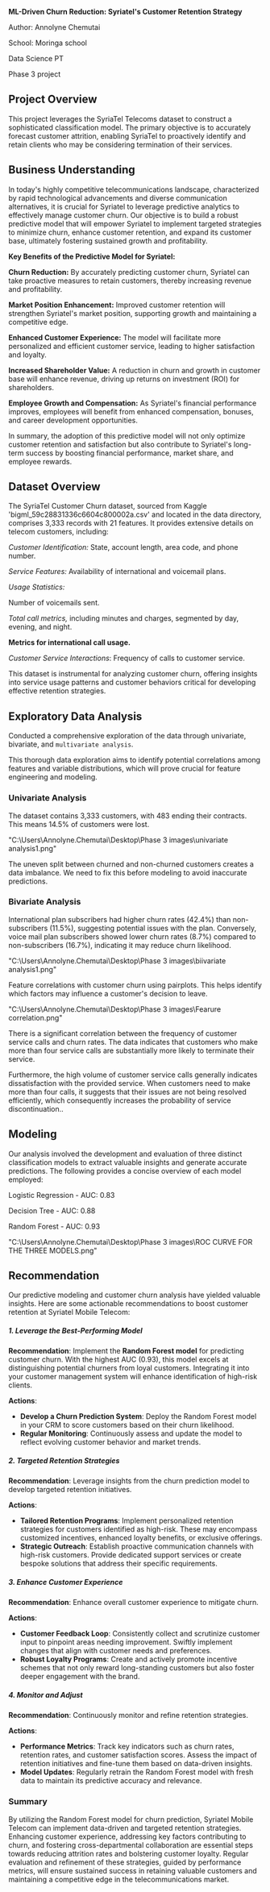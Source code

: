 **ML-Driven Churn Reduction: Syriatel's Customer Retention Strategy**


Author:  Annolyne Chemutai

School: Moringa school

Data Science PT 

Phase 3 project


## Project Overview ##

This project leverages the SyriaTel Telecoms dataset to construct a sophisticated classification model. The primary objective is to accurately forecast customer attrition, enabling SyriaTel to proactively identify and retain clients who may be considering termination of their services.

## Business Understanding ##

In today's highly competitive telecommunications landscape, characterized by rapid technological advancements and diverse communication alternatives, it is crucial for Syriatel to leverage predictive analytics to effectively manage customer churn. Our objective is to build a robust predictive model that will empower Syriatel to implement targeted strategies to minimize churn, enhance customer retention, and expand its customer base, ultimately fostering sustained growth and profitability.

**Key Benefits of the Predictive Model for Syriatel:**

**Churn Reduction:** By accurately predicting customer churn, Syriatel can take proactive measures to retain customers, thereby increasing revenue and profitability.

**Market Position Enhancement:** Improved customer retention will strengthen Syriatel's market position, supporting growth and maintaining a competitive edge.

**Enhanced Customer Experience:** The model will facilitate more personalized and efficient customer service, leading to higher satisfaction and loyalty.

**Increased Shareholder Value:** A reduction in churn and growth in customer base will enhance revenue, driving up returns on investment (ROI) for shareholders.

**Employee Growth and Compensation:** As Syriatel's financial performance improves, employees will benefit from enhanced compensation, bonuses, and career development opportunities.

In summary, the adoption of this predictive model will not only optimize customer retention and satisfaction but also contribute to Syriatel's long-term success by boosting financial performance, market share, and employee rewards.

## Dataset Overview ##

The SyriaTel Customer Churn dataset, sourced from Kaggle 'bigml_59c28831336c6604c800002a.csv' and located in the data directory, comprises 3,333 records with 21 features. It provides extensive details on telecom customers, including:

*Customer Identification:* State, account length, area code, and phone number.

*Service Features:* Availability of international and voicemail plans.

*Usage Statistics:*

 Number of voicemails sent.

*Total call metrics,* including minutes and charges, segmented by day, evening, and night.

**Metrics for international call usage.**

*Customer Service Interactions*: Frequency of calls to customer service.

This dataset is instrumental for analyzing customer churn, offering insights into service usage patterns and customer behaviors critical for developing effective retention strategies.

## Exploratory Data Analysis

Conducted a comprehensive exploration of the data through univariate, bivariate, and `multivariate analysis`.

This thorough data exploration aims to identify potential correlations among features and variable distributions, which will prove crucial for feature engineering and modeling.

### Univariate Analysis
The dataset contains 3,333 customers, with 483 ending their contracts. This means 14.5% of customers were lost.

"C:\Users\Annolyne.Chemutai\Desktop\Phase 3 images\univariate analysis1.png"

The uneven split between churned and non-churned customers creates a data imbalance. We need to fix this before modeling to avoid inaccurate predictions.


### Bivariate Analysis

International plan subscribers had higher churn rates (42.4%) than non-subscribers (11.5%), suggesting potential issues with the plan. Conversely, voice mail plan subscribers showed lower churn rates (8.7%) compared to non-subscribers (16.7%), indicating it may reduce churn likelihood.

"C:\Users\Annolyne.Chemutai\Desktop\Phase 3 images\biivariate analysis1.png"

Feature correlations with customer churn using pairplots. This helps identify which factors may influence a customer's decision to leave.

"C:\Users\Annolyne.Chemutai\Desktop\Phase 3 images\Fearure correlation.png"

There is a significant correlation between the frequency of customer service calls and churn rates. The data indicates that customers who make more than four service calls are substantially more likely to terminate their service.

Furthermore, the high volume of customer service calls generally indicates dissatisfaction with the provided service. When customers need to make more than four calls, it suggests that their issues are not being resolved efficiently, which consequently increases the probability of service discontinuation..


## Modeling ##

Our analysis involved the development and evaluation of three distinct classification models to extract valuable insights and generate accurate predictions. The following provides a concise overview of each model employed:

 Logistic Regression - AUC: 0.83

 Decision Tree - AUC: 0.88

 Random Forest - AUC: 0.93

"C:\Users\Annolyne.Chemutai\Desktop\Phase 3 images\ROC CURVE FOR THE THREE MODELS.png"

## Recommendation 

Our predictive modeling and customer churn analysis have yielded valuable insights. Here are some actionable recommendations to boost customer retention at Syriatel Mobile Telecom:

##### 1. **Leverage the Best-Performing Model**

**Recommendation**: Implement the **Random Forest model** for predicting customer churn. With the highest AUC (0.93), this model excels at distinguishing potential churners from loyal customers. Integrating it into your customer management system will enhance identification of high-risk clients.

**Actions**:

- **Develop a Churn Prediction System**: Deploy the Random Forest model in your CRM to score customers based on their churn likelihood.
- **Regular Monitoring**: Continuously assess and update the model to reflect evolving customer behavior and market trends.

##### 2. **Targeted Retention Strategies**

**Recommendation**: Leverage insights from the churn prediction model to develop targeted retention initiatives.

**Actions**:

- **Tailored Retention Programs**: Implement personalized retention strategies for customers identified as high-risk. These may encompass customized incentives, enhanced loyalty benefits, or exclusive offerings.
- **Strategic Outreach**: Establish proactive communication channels with high-risk customers. Provide dedicated support services or create bespoke solutions that address their specific requirements.

##### 3. **Enhance Customer Experience**

**Recommendation**: Enhance overall customer experience to mitigate churn.

**Actions**:

- **Customer Feedback Loop**: Consistently collect and scrutinize customer input to pinpoint areas needing improvement. Swiftly implement changes that align with customer needs and preferences.
- **Robust Loyalty Programs**: Create and actively promote incentive schemes that not only reward long-standing customers but also foster deeper engagement with the brand.

##### 4. **Monitor and Adjust**

**Recommendation**: Continuously monitor and refine retention strategies.

**Actions**:

- **Performance Metrics**: Track key indicators such as churn rates, retention rates, and customer satisfaction scores. Assess the impact of retention initiatives and fine-tune them based on data-driven insights.
- **Model Updates**: Regularly retrain the Random Forest model with fresh data to maintain its predictive accuracy and relevance.


 ### **Summary**

By utilizing the Random Forest model for churn prediction, Syriatel Mobile Telecom can implement data-driven and targeted retention strategies. Enhancing customer experience, addressing key factors contributing to churn, and fostering cross-departmental collaboration are essential steps towards reducing attrition rates and bolstering customer loyalty. Regular evaluation and refinement of these strategies, guided by performance metrics, will ensure sustained success in retaining valuable customers and maintaining a competitive edge in the telecommunications market.


